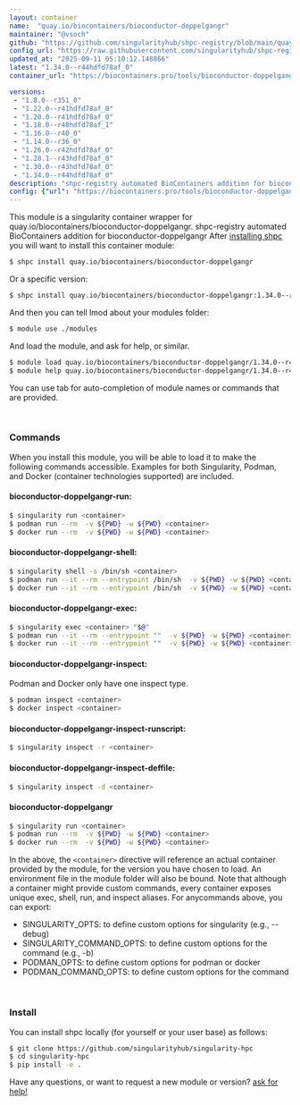 ```yaml
---
layout: container
name:  "quay.io/biocontainers/bioconductor-doppelgangr"
maintainer: "@vsoch"
github: "https://github.com/singularityhub/shpc-registry/blob/main/quay.io/biocontainers/bioconductor-doppelgangr/container.yaml"
config_url: "https://raw.githubusercontent.com/singularityhub/shpc-registry/main/quay.io/biocontainers/bioconductor-doppelgangr/container.yaml"
updated_at: "2025-09-11 05:10:12.148866"
latest: "1.34.0--r44hdfd78af_0"
container_url: "https://biocontainers.pro/tools/bioconductor-doppelgangr"

versions:
 - "1.8.0--r351_0"
 - "1.22.0--r41hdfd78af_0"
 - "1.20.0--r41hdfd78af_0"
 - "1.18.0--r40hdfd78af_1"
 - "1.16.0--r40_0"
 - "1.14.0--r36_0"
 - "1.26.0--r42hdfd78af_0"
 - "1.28.1--r43hdfd78af_0"
 - "1.30.0--r43hdfd78af_0"
 - "1.34.0--r44hdfd78af_0"
description: "shpc-registry automated BioContainers addition for bioconductor-doppelgangr"
config: {"url": "https://biocontainers.pro/tools/bioconductor-doppelgangr", "maintainer": "@vsoch", "description": "shpc-registry automated BioContainers addition for bioconductor-doppelgangr", "latest": {"1.34.0--r44hdfd78af_0": "sha256:b001bf36435e3dab75efcc8717a6767aab0da6f9999f859d1e1dcf3d997af2d4"}, "tags": {"1.8.0--r351_0": "sha256:51cc10342ce8ae10a40656f002271735b9a4baceeb9577e17d5dba7b032354a6", "1.22.0--r41hdfd78af_0": "sha256:ab32058968a5a07293c1ca522591f2e60bd5c2458f3ed32b62a73a277434e117", "1.20.0--r41hdfd78af_0": "sha256:d582f6beaa58362c54354eae81f50d88503522a601f013fbdd02d3767db49952", "1.18.0--r40hdfd78af_1": "sha256:6d939ee236469b366a9ba3c1b9ea53e76cf3749f85edf09399b6f55ebd985360", "1.16.0--r40_0": "sha256:935fb9f33e78aa51307663e1819808120bb0078db97b2674df23f23d380f9bea", "1.14.0--r36_0": "sha256:fad9e91e5f17f944f237b6f4893951d883650a7529d9cdf05733c11057550b10", "1.26.0--r42hdfd78af_0": "sha256:4ba2a2d37377bc91e0364507cb654c6eb394f6785d639db9106ad6cecc054965", "1.28.1--r43hdfd78af_0": "sha256:9e8ecf7b532ca0d88466c005bd24f1d42300ed28a8ad5fdc0da49934785c1532", "1.30.0--r43hdfd78af_0": "sha256:010ecfd5777669cc2dc9772fad101707430124b6e3178f62be65c604432799f4", "1.34.0--r44hdfd78af_0": "sha256:b001bf36435e3dab75efcc8717a6767aab0da6f9999f859d1e1dcf3d997af2d4"}, "docker": "quay.io/biocontainers/bioconductor-doppelgangr"}
---
```


This module is a singularity container wrapper for quay.io/biocontainers/bioconductor-doppelgangr.
shpc-registry automated BioContainers addition for bioconductor-doppelgangr
After [installing shpc](#install) you will want to install this container module:


```bash
$ shpc install quay.io/biocontainers/bioconductor-doppelgangr
```

Or a specific version:

```bash
$ shpc install quay.io/biocontainers/bioconductor-doppelgangr:1.34.0--r44hdfd78af_0
```

And then you can tell lmod about your modules folder:

```bash
$ module use ./modules
```

And load the module, and ask for help, or similar.

```bash
$ module load quay.io/biocontainers/bioconductor-doppelgangr/1.34.0--r44hdfd78af_0
$ module help quay.io/biocontainers/bioconductor-doppelgangr/1.34.0--r44hdfd78af_0
```

You can use tab for auto-completion of module names or commands that are provided.

<br>

### Commands

When you install this module, you will be able to load it to make the following commands accessible.
Examples for both Singularity, Podman, and Docker (container technologies supported) are included.

#### bioconductor-doppelgangr-run:

```bash
$ singularity run <container>
$ podman run --rm  -v ${PWD} -w ${PWD} <container>
$ docker run --rm  -v ${PWD} -w ${PWD} <container>
```

#### bioconductor-doppelgangr-shell:

```bash
$ singularity shell -s /bin/sh <container>
$ podman run --it --rm --entrypoint /bin/sh  -v ${PWD} -w ${PWD} <container>
$ docker run --it --rm --entrypoint /bin/sh  -v ${PWD} -w ${PWD} <container>
```

#### bioconductor-doppelgangr-exec:

```bash
$ singularity exec <container> "$@"
$ podman run --it --rm --entrypoint ""  -v ${PWD} -w ${PWD} <container> "$@"
$ docker run --it --rm --entrypoint ""  -v ${PWD} -w ${PWD} <container> "$@"
```

#### bioconductor-doppelgangr-inspect:

Podman and Docker only have one inspect type.

```bash
$ podman inspect <container>
$ docker inspect <container>
```

#### bioconductor-doppelgangr-inspect-runscript:

```bash
$ singularity inspect -r <container>
```

#### bioconductor-doppelgangr-inspect-deffile:

```bash
$ singularity inspect -d <container>
```



#### bioconductor-doppelgangr

```bash
$ singularity run <container>
$ podman run --rm  -v ${PWD} -w ${PWD} <container>
$ docker run --rm  -v ${PWD} -w ${PWD} <container>
```


In the above, the `<container>` directive will reference an actual container provided
by the module, for the version you have chosen to load. An environment file in the
module folder will also be bound. Note that although a container
might provide custom commands, every container exposes unique exec, shell, run, and
inspect aliases. For anycommands above, you can export:

 - SINGULARITY_OPTS: to define custom options for singularity (e.g., --debug)
 - SINGULARITY_COMMAND_OPTS: to define custom options for the command (e.g., -b)
 - PODMAN_OPTS: to define custom options for podman or docker
 - PODMAN_COMMAND_OPTS: to define custom options for the command

<br>

### Install

You can install shpc locally (for yourself or your user base) as follows:

```bash
$ git clone https://github.com/singularityhub/singularity-hpc
$ cd singularity-hpc
$ pip install -e .
```

Have any questions, or want to request a new module or version? [ask for help!](https://github.com/singularityhub/singularity-hpc/issues)